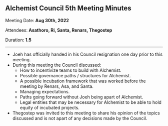 ## Alchemist Council 5th Meeting Minutes

Meeting Date: **Aug 30th, 2022**

Attendees: **Asathoro, Ri, Santa, Renars, Thegostep**

Duration: **1.5**

***

* Joeh has officially handed in his Council resignation one day prior to this meeting.
* During this meeting the Council discussed:
	* How to incentivize teams to build with Alchemist.
	* Possible governance paths / structures for Alchemist.
	* A possible incubation framework that was worked before the meeting by Renars, Asa, and Santa.
	* Managing expectations.
	* Paths going forward without Joeh being apart of Alchemist.
	* Legal entities that may be necessary for Alchemist to be able to hold equity of incubated projects.
* Thegostep was invited to this meeting to share his opinion of the topics discussed and is not apart of any decisions made by the Council.
